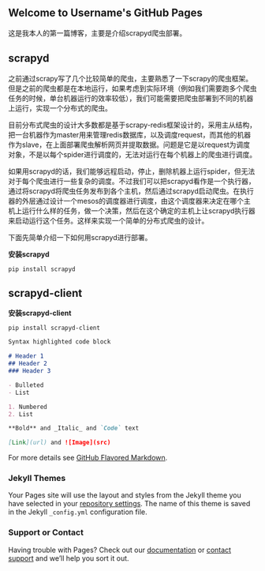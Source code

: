 ## Welcome to Username's GitHub Pages

这是我本人的第一篇博客，主要是介绍scrapyd爬虫部署。

## scrapyd
之前通过scrapy写了几个比较简单的爬虫，主要熟悉了一下scrapy的爬虫框架。但是之前的爬虫都是在本地运行，如果考虑到实际环境（例如我们需要跑多个爬虫任务的时候，单台机器运行的效率较低），我们可能需要把爬虫部署到不同的机器上运行，实现一个分布式的爬虫。

目前分布式爬虫的设计大多数都是基于scrapy-redis框架设计的，采用主从结构，把一台机器作为master用来管理redis数据库，以及调度request，而其他的机器作为slave，在上面部署爬虫解析网页并提取数据。问题是它是以request为调度对象，不是以每个spider进行调度的，无法对运行在每个机器上的爬虫进行调度。

如果用scrapyd的话，我们能够远程启动，停止，删除机器上运行spider，但无法对于每个爬虫进行一些复杂的调度。不过我们可以把scrapyd看作是一个执行器，通过将scrapyd将爬虫任务发布到各个主机，然后通过scrapyd启动爬虫。在执行器的外层通过设计一个mesos的调度器进行调度，由这个调度器来决定在哪个主机上运行什么样的任务，做一个决策，然后在这个确定的主机上让scrapyd执行器来启动运行这个任务。这样来实现一个简单的分布式爬虫的设计。

下面先简单介绍一下如何用scrapyd进行部署。

**安装scrapyd**
```shell
pip install scrapyd
```

## scrapyd-client

**安装scrapyd-client**
```
pip install scrapyd-client
```

```markdown
Syntax highlighted code block

# Header 1
## Header 2
### Header 3

- Bulleted
- List

1. Numbered
2. List

**Bold** and _Italic_ and `Code` text

[Link](url) and ![Image](src)
```

For more details see [GitHub Flavored Markdown](https://guides.github.com/features/mastering-markdown/).

### Jekyll Themes

Your Pages site will use the layout and styles from the Jekyll theme you have selected in your [repository settings](https://github.com/usernamehcx/usernamehcx.github.io/settings). The name of this theme is saved in the Jekyll `_config.yml` configuration file.

### Support or Contact

Having trouble with Pages? Check out our [documentation](https://help.github.com/categories/github-pages-basics/) or [contact support](https://github.com/contact) and we’ll help you sort it out.
